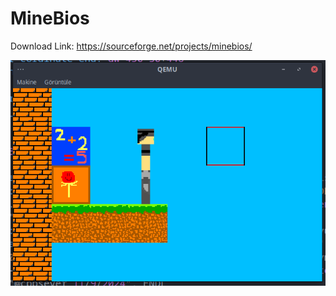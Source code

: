 # MineBios
Download Link: https://sourceforge.net/projects/minebios/

![png](https://github.com/cppsever/MineBios/blob/main/photo/1.png)
